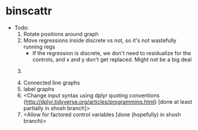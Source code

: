 # binscattr

* Todo:
  1) Rotate positions around graph
  2) Move regressions inside discrete vs not, so it's not wastefully running regs
	  * If the regression is discrete, we don't need to residualize for the controls, and x and y don't get replaced. Might not be a big deal
  3) <Figure out why the text looks so crappy [done in Shosh branch]>
  4) Connected line graphs
  5) label graphs
  6) <Change input syntax using dplyr quoting conventions (http://dplyr.tidyverse.org/articles/programming.html) [done at least partially in shosh branch]>
  7) <Allow for factored control variables [done (hopefully) in shosh branch)>
